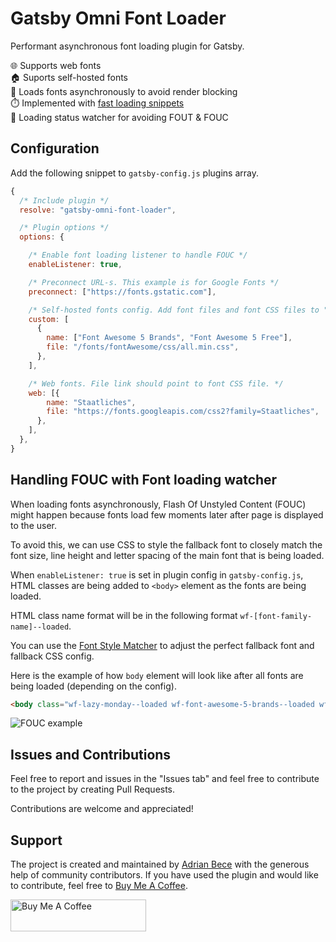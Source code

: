 # Gatsby Omni Font Loader

Performant asynchronous font loading plugin for Gatsby.

:globe_with_meridians: Supports web fonts
<br/>
:house: Suports self-hosted fonts
<br/>
:trident: Loads fonts asynchronously to avoid render blocking
<br/>
:stopwatch: Implemented with [fast loading snippets](https://csswizardry.com/2020/05/the-fastest-google-fonts/)
<br/>
:eyes: Loading status watcher for avoiding FOUT & FOUC

## Configuration

Add the following snippet to `gatsby-config.js` plugins array.

```js
{
  /* Include plugin */
  resolve: "gatsby-omni-font-loader",

  /* Plugin options */
  options: {

    /* Enable font loading listener to handle FOUC */
    enableListener: true,

    /* Preconnect URL-s. This example is for Google Fonts */
    preconnect: ["https://fonts.gstatic.com"],

    /* Self-hosted fonts config. Add font files and font CSS files to "static" folder */
    custom: [
      {
        name: ["Font Awesome 5 Brands", "Font Awesome 5 Free"],
        file: "/fonts/fontAwesome/css/all.min.css",
      },
    ],

    /* Web fonts. File link should point to font CSS file. */
    web: [{
        name: "Staatliches",
        file: "https://fonts.googleapis.com/css2?family=Staatliches",
      },
    ],
  },
}
```

## Handling FOUC with Font loading watcher

When loading fonts asynchronously, Flash Of Unstyled Content (FOUC) might happen because fonts load few moments later after page is displayed to the user.

To avoid this, we can use CSS to style the fallback font to closely match the font size, line height and letter spacing of the main font that is being loaded.

When `enableListener: true` is set in plugin config in `gatsby-config.js`, HTML classes are being added to `<body>` element as the fonts are being loaded.

HTML class name format will be in the following format `wf-[font-family-name]--loaded`.

You can use the [Font Style Matcher](https://meowni.ca/font-style-matcher/) to adjust the perfect fallback font and fallback CSS config.

Here is the example of how `body` element will look like after all fonts are being loaded (depending on the config).

```html
<body class="wf-lazy-monday--loaded wf-font-awesome-5-brands--loaded wf-font-awesome-5-free--loaded wf-staatliches--loaded wf-henny-penny--loaded">
```

<img alt="FOUC example" src="https://res.cloudinary.com/dazdt97d3/image/upload/v1604140006/fouc.gif">


## Issues and Contributions

Feel free to report and issues in the "Issues tab" and feel free to contribute to the project by creating Pull Requests.

Contributions are welcome and appreciated!

## Support

The project is created and maintained by [Adrian Bece](https://codeadrian.github.io/) with the generous help of community contributors. If you have used the plugin and would like to contribute, feel free to [Buy Me A Coffee](https://www.buymeacoffee.com/ubnZ8GgDJ).

<a href="https://www.buymeacoffee.com/ubnZ8GgDJ" target="_blank"><img src="https://cdn.buymeacoffee.com/buttons/default-red.png" alt="Buy Me A Coffee" style="height: 51px !important;width: 217px !important;" ></a>